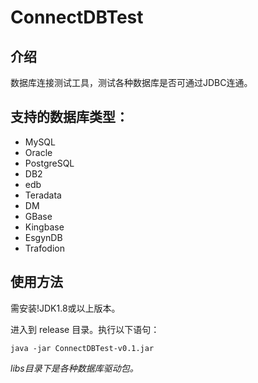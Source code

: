 # ConnectDBTest

## 介绍
数据库连接测试工具，测试各种数据库是否可通过JDBC连通。

## 支持的数据库类型：
* MySQL
* Oracle
* PostgreSQL	
* DB2
* edb
* Teradata
* DM
* GBase
* Kingbase
* EsgynDB
* Trafodion

## 使用方法
需安装!JDK1.8或以上版本。

进入到 release 目录。执行以下语句：
```shell
java -jar ConnectDBTest-v0.1.jar
```

*libs目录下是各种数据库驱动包。*
